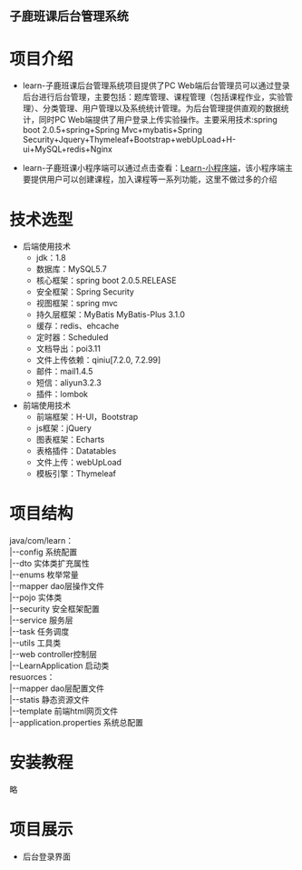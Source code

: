 
## 子鹿班课后台管理系统 ##
# 项目介绍 #
- learn-子鹿班课后台管理系统项目提供了PC Web端后台管理员可以通过登录后台进行后台管理，主要包括：题库管理、课程管理（包括课程作业，实验管理）、分类管理、用户管理以及系统统计管理。为后台管理提供直观的数据统计，同时PC Web端提供了用户登录上传实验操作。主要采用技术:spring boot 2.0.5+spring+Spring Mvc+mybatis+Spring Security+Jquery+Thymeleaf+Bootstrap+webUpLoad+H-ui+MySQL+redis+Nginx

- learn-子鹿班课小程序端可以通过点击查看：[Learn-小程序端](https://github.com/xieguocheng/learn "learn小程序")，该小程序端主要提供用户可以创建课程，加入课程等一系列功能，这里不做过多的介绍
# 技术选型 #
-  后端使用技术
	-  jdk：1.8
	-  数据库：MySQL5.7
	-  核心框架：spring boot 2.0.5.RELEASE
	-  安全框架：Spring Security
	-  视图框架：spring mvc
	-  持久层框架：MyBatis MyBatis-Plus 3.1.0
	-  缓存：redis、ehcache
	-  定时器：Scheduled
	-  文档导出：poi3.11
	-  文件上传依赖：qiniu[7.2.0, 7.2.99]
	-  邮件：mail1.4.5
	-  短信：aliyun3.2.3
	-  插件：lombok
-  前端使用技术
	-  前端框架：H-UI，Bootstrap
	-  js框架：jQuery
	-  图表框架：Echarts
	-  表格插件：Datatables
	-  文件上传：webUpLoad
	-  模板引擎：Thymeleaf
# 项目结构 #
> 
java/com/learn：
<br/>|--config 系统配置
<br/>|--dto 实体类扩充属性
<br/>|--enums 枚举常量
<br/>|--mapper dao层操作文件
<br/>|--pojo 实体类
<br/>|--security 安全框架配置
<br/>|--service 服务层
<br/>|--task 任务调度
<br/>|--utils 工具类
<br/>|--web controller控制层
<br/>|--LearnApplication 启动类
<br/>resuorces：
<br/>|--mapper dao层配置文件
<br/>|--statis 静态资源文件
<br/>|--template 前端html网页文件
<br/>|--application.properties 系统总配置
# 安装教程 #
略
# 项目展示 #
- 后台登录界面




